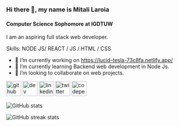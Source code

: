 ### Hi there 👋, my name is Mitali Laroia
#### Computer Science Sophomore at IGDTUW
I am an aspiring full stack web developer. 

Skills: NODE JS/ REACT / JS / HTML / CSS

- 🔭 I’m currently working on https://lucid-tesla-73c8fa.netlify.app/ 
- 🌱 I’m currently learning Backend web development in Node Js. 
- 👯 I’m looking to collaborate on web projects. 


[<img src='https://cdn.jsdelivr.net/npm/simple-icons@3.0.1/icons/github.svg' alt='github' height='40'>](https://github.com/https://github.com/Mitali-laroia)  [<img src='https://cdn.jsdelivr.net/npm/simple-icons@3.0.1/icons/dev-dot-to.svg' alt='dev' height='40'>](https://dev.to/mitalilaroia)  [<img src='https://cdn.jsdelivr.net/npm/simple-icons@3.0.1/icons/linkedin.svg' alt='linkedin' height='40'>](https://www.linkedin.com/in/https://www.linkedin.com/in/mitali-laroia-b52763191/)  [<img src='https://cdn.jsdelivr.net/npm/simple-icons@3.0.1/icons/twitter.svg' alt='twitter' height='40'>](https://twitter.com/https://twitter.com/LaroiaMitali?s=08)  [<img src='https://cdn.jsdelivr.net/npm/simple-icons@3.0.1/icons/codepen.svg' alt='codepen' height='40'>](https://codepen.io/Mitali-laroia)  

![GitHub stats](https://github-readme-stats.vercel.app/api?username=Mitali-laroia&show_icons=true&theme=radical) 

![GitHub streak stats](https://github-readme-streak-stats.herokuapp.com/?user=/Mitali-laroia)  










